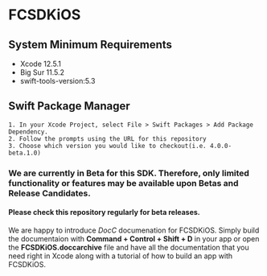 # FCSDKiOS

## System Minimum Requirements ##
* Xcode 12.5.1
* Big Sur 11.5.2
* swift-tools-version:5.3

## Swift Package Manager ##
 
    1. In your Xcode Project, select File > Swift Packages > Add Package Dependency.
    2. Follow the prompts using the URL for this repository
    3. Choose which version you would like to checkout(i.e. 4.0.0-beta.1.0)

### We are currently in Beta for this SDK. Therefore, only limited functionality or features may be available upon Betas and Release Candidates. 

#### Please check this repository regularly for beta releases.

We are happy to introduce *DocC* documenation for FCSDKiOS. Simply build the documentaion with **Command + Control + Shift + D** in your app or open the **FCSDKiOS.doccarchive** file and have all the documentation that you need right in Xcode along with a tutorial of how to build an app with FCSDKiOS.

